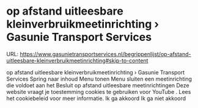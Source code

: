 # op afstand uitleesbare kleinverbruikmeetinrichting › Gasunie Transport Services

URL: https://www.gasunietransportservices.nl/begrippenlijst/op-afstand-uitleesbare-kleinverbruikmeetinrichting#skip-to-content

op afstand uitleesbare kleinverbruikmeetinrichting › Gasunie Transport Services
Spring naar inhoud
Menu tonen
Menu sluiten
een
meetinrichting
die voldoet aan het Besluit op afstand uitleesbare meetinrichtingen
Deze website vraagt je toestemming cookies te gebruiken voor
YouTube
. Lees het
cookiebeleid
voor meer informatie.
Ik ga akkoord
Ik ga niet akkoord